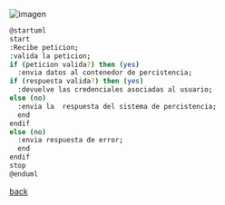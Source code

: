 ![imagen](http://www.plantuml.com/plantuml/png/TOvHJiGm44F_Smf_Tg_G_M3Fm0s6n2j6cYRLJ5A9szFj2b44V4HohF6pRz75-rWi7IBDhypwHgpichNLQvetCIq2avEfTqnVFpmFNYxexwoOFXYN1CoicmgAz1OGGswrix8qHtdmFMliHbPvufon3aQN_tY5sw1jX4aWEyiHDWOasgwA73qZXhYsQw85CTLs6cC2VFSK6k8nOf7Vam3MalQdzxz8Pmhetlnd97fRqstNOx5F.png)

```bash
@startuml
start
:Recibe peticion;
:valida la peticion;
if (peticion valida?) then (yes)
  :envia datos al contenedor de percistencia;
if (respuesta valida?) then (yes)
  :devuelve las credenciales asociadas al usuario;
else (no)
  :envia la  respuesta del sistema de percistencia;
  end
endif
else (no)
  :envia respuesta de error;
  end
endif
stop
@enduml
```
[back](../../../../Diagramas.md)

